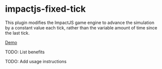 # impactjs-fixed-tick

This plugin modifies the ImpactJS game engine to advance the simulation by a constant value each tick, rather than the variable amount of time since the last tick.

[Demo](http://commins.ca/impact-fixed-timestep/)

TODO: List benefits

TODO: Add usage instructions
